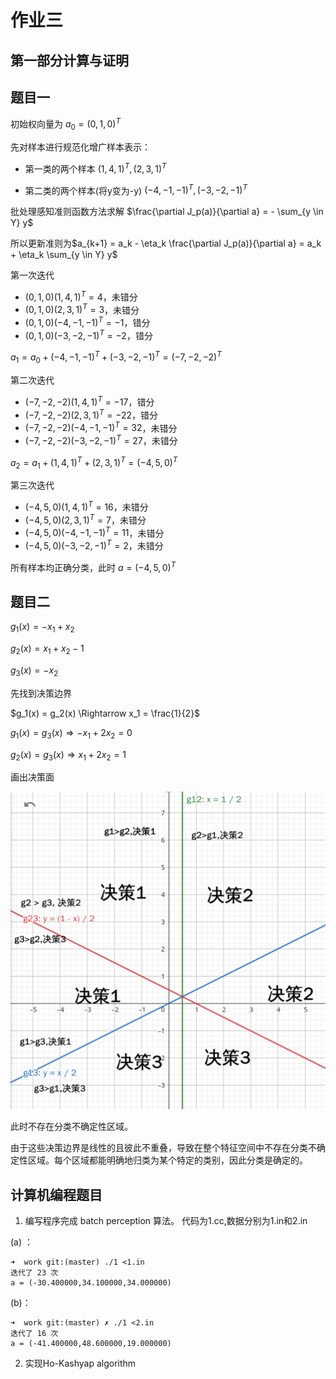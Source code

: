# 作业三

## 第一部分计算与证明

## 题目一

初始权向量为 $a_0 = (0,1,0)^T$

先对样本进行规范化增广样本表示：

- 第一类的两个样本 $(1,4,1)^T,(2,3,1)^T$

- 第二类的两个样本(将y变为-y) $(-4,-1,-1)^T,(-3,-2,-1)^T$

批处理感知准则函数方法求解 $\frac{\partial J_p(a)}{\partial a} = - \sum_{y \in Y} y$

所以更新准则为$a_{k+1} = a_k - \eta_k \frac{\partial J_p(a)}{\partial a} = a_k + \eta_k \sum_{y \in Y} y$

第一次迭代

- $(0,1,0) (1,4,1)^T = 4$，未错分
- $(0,1,0) (2,3,1)^T = 3$，未错分
- $(0,1,0) (-4,-1,-1)^T = -1$，错分
- $(0,1,0) (-3,-2,-1)^T = -2$，错分

$a_1 = a_0 + (-4,-1,-1)^T + (-3,-2,-1)^T = (-7,-2,-2)^T$

第二次迭代

- $(-7,-2,-2) (1,4,1)^T = -17$，错分
- $(-7,-2,-2) (2,3,1)^T = -22$，错分
- $(-7,-2,-2) (-4,-1,-1)^T = 32$，未错分
- $(-7,-2,-2) (-3,-2,-1)^T = 27$，未错分

$a_2 = a_1 + (1,4,1)^T + (2,3,1)^T = (-4,5,0)^T$

第三次迭代

- $(-4,5,0) (1,4,1)^T = 16$，未错分
- $(-4,5,0) (2,3,1)^T = 7$，未错分
- $(-4,5,0) (-4,-1,-1)^T = 11$，未错分
- $(-4,5,0) (-3,-2,-1)^T = 2$，未错分


所有样本均正确分类，此时 $a = (-4,5,0)^T$

## 题目二

$g_1(x) = -x_1 + x_2$

$g_2(x) = x_1 + x_2 - 1$

$g_3(x) = -x_2$

先找到决策边界

$g_1(x) = g_2(x) \Rightarrow x_1 = \frac{1}{2}$

$g_1(x) = g_3(x) \Rightarrow -x_1 + 2x_2 = 0$

$g_2(x) = g_3(x) \Rightarrow x_1 + 2x_2 = 1$

画出决策面

![](3-2.png)

此时不存在分类不确定性区域。

由于这些决策边界是线性的且彼此不重叠，导致在整个特征空间中不存在分类不确定性区域。每个区域都能明确地归类为某个特定的类别，因此分类是确定的。

## 计算机编程题目

1. 编写程序完成 batch perception 算法。
代码为1.cc,数据分别为1.in和2.in

(a) ：

```
➜  work git:(master) ./1 <1.in
迭代了 23 次
a = (-30.400000,34.100000,34.000000)
```

(b)：

```
➜  work git:(master) ✗ ./1 <2.in 
迭代了 16 次
a = (-41.400000,48.600000,19.000000)
```

2. 实现Ho-Kashyap algorithm




